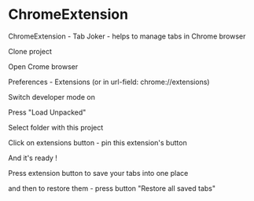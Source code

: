 # ChromeExtension
ChromeExtension - Tab Joker - helps to manage tabs in Chrome browser

Clone project

Open Crome browser

Preferences - Extensions (or in url-field: chrome://extensions)

Switch developer mode on

Press "Load Unpacked"

Select folder with this project

Click on extensions button - pin this extension's button

And it's ready !



Press extension button to save your tabs into one place 

and then to restore them - press button "Restore all saved tabs"
